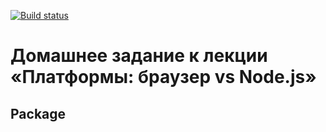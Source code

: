 [![Build status](https://ci.appveyor.com/api/projects/status/182qxs1a9tcu4u9s/branch/master?svg=true)](https://ci.appveyor.com/project/Sergey17777/ajs-1-3-package/branch/master)

# Домашнее задание к лекции «Платформы: браузер vs Node.js»

## Package
